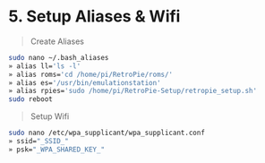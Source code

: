 # 5. Setup Aliases & Wifi

> Create Aliases

```bash
sudo nano ~/.bash_aliases
» alias ll='ls -l'
» alias roms='cd /home/pi/RetroPie/roms/'
» alias es='/usr/bin/emulationstation'
» alias rpies='sudo /home/pi/RetroPie-Setup/retropie_setup.sh'
sudo reboot
```

> Setup Wifi

```bash
sudo nano /etc/wpa_supplicant/wpa_supplicant.conf
» ssid="_SSID_"
» psk="_WPA_SHARED_KEY_"
```
